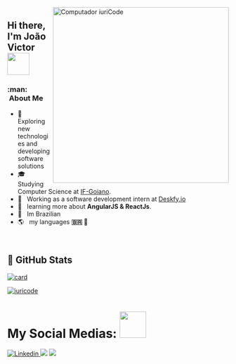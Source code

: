 <img src="https://raw.githubusercontent.com/MicaelliMedeiros/micaellimedeiros/master/image/computer-illustration.png" min-width="400px" max-width="400px" width="400px" align="right" alt="Computador iuriCode">

## Hi there, I'm João Victor <img src="https://media.giphy.com/media/12oufCB0MyZ1Go/giphy.gif" width="50">


<h3> :man: &nbsp;About Me </h3>

- 🤔 &nbsp; Exploring new technologies and developing software solutions
- 🎓 &nbsp; Studying Computer Science at <a href="https://www.ifgoiano.edu.br/home/index.php/morrinhos.html">IF-Goiano</a>.
- 💼 &nbsp; Working as a software development intern at <a href="https://deskfy.io/">Deskfy.io</a>
- 🌱 &nbsp; learning more about **AngularJS & ReactJs**.
- 🏡 &nbsp; Im Brazilian 
- 🌎 &nbsp; my languages **:brazil: 🏴󠁧󠁢󠁥󠁮󠁧󠁿**

<br>


## 🚀 GitHub Stats
                                             
[![card](https://github-readme-stats.vercel.app/api?username=Joao-Victor-RVG&theme=tokyonight&show_icons=true)](https://github.com/anuraghazra/github-readme-stats)


[![iuricode](https://github-readme-stats.vercel.app/api/top-langs/?username=Joao-Victor-RVG&hide=html&layout=compact&theme=tokyonight)](https://github.com/anuraghazra/github-readme-stats)









# My Social Medias: <img src="https://media.giphy.com/media/LnQjpWaON8nhr21vNW/giphy.gif" width="60">
<p align="left">
 
 
 <a href="joao.godoi@deskfy.io" alt="Gmail">
  <img src="https://img.shields.io/badge/-Gmail-FF0000?style=flat-square&labelColor=FF0000&logo=gmail&logoColor=white&link=LINK-DO-SEU-EMAIL" 
 

  <a href="https://www.linkedin.com/in/jo%C3%A3o-victor-rocha-vilela-godoi-1318581ab/" alt="Linkedin">
  <img src="https://img.shields.io/badge/-Linkedin-0e76a8?style=flat-square&logo=Linkedin&logoColor=white&link=LINK-DO-SEU-LINKEDIN" /></a>

  
  <a href="https://www.instagram.com/joaovictor_rvg/?hl=pt-br" alt="Instagram">
  <img src="https://img.shields.io/badge/-Instagram-DF0174?style=flat-square&labelColor=DF0174&logo=instagram&logoColor=white&link=LINK-DO-SEU-INSTAGRAM"/></a>
 
</p> 






